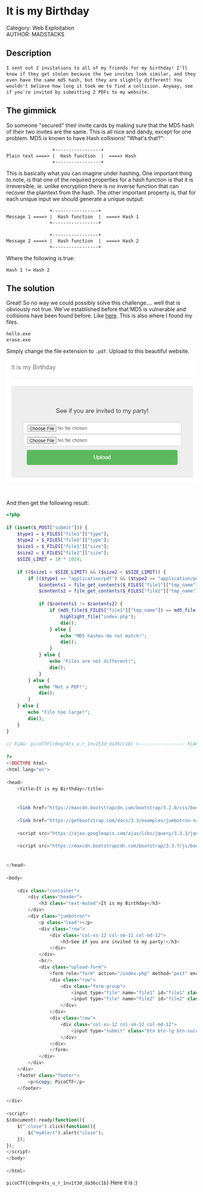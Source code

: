 # It is my Birthday

Category: Web Exploitation </br>
AUTHOR: MADSTACKS

## Description
```
I sent out 2 invitations to all of my friends for my birthday! I'll know if they get stolen because the two invites look similar, and they even have the same md5 hash, but they are slightly different! You wouldn't believe how long it took me to find a collision. Anyway, see if you're invited by submitting 2 PDFs to my website.
```

## The gimmick

So someone "secured" their invite cards by making sure that the MD5 hash of their two invites are the same. This is all nice and dandy, except for one problem. MD5 is known to have Hash collisions! "What's that?":
```
                 +-----------------+
Plain text ====> |  Hash function  |  ====> Hash
                 +-----------------+
```
This is basically what you can imagine under hashing. One important thing to note, is that one of the required properties for a hash function is that it is irreversible, ie. unlike encryption there is no inverse function that can recover the plaintext from the hash. The other important property is, that for each unique input we should generate a unique output:
```
                +-----------------+
Message 1 ====> |  Hash function  |  ====> Hash 1
                +-----------------+

                +-----------------+
Message 2 ====> |  Hash function  |  ====> Hash 2
                +-----------------+
```
Where the following is true:
```
Hash 1 != Hash 2
```

## The solution

Great! So no way we could possibly solve this challenge.... well that is obviously not true. We've established before that MD5 is vulnerable and collisions have been found before. Like [here](https://www.mscs.dal.ca/~selinger/md5collision/). This is also where I found my files. 
```
hello.exe
erase.exe
```
Simply change the file extension to `.pdf`. Upload to this beautiful website.
</br>

![website](./website.png)

</br>

And then get the following result:
```php
<?php

if (isset($_POST["submit"])) {
    $type1 = $_FILES["file1"]["type"];
    $type2 = $_FILES["file2"]["type"];
    $size1 = $_FILES["file1"]["size"];
    $size2 = $_FILES["file2"]["size"];
    $SIZE_LIMIT = 18 * 1024;

    if (($size1 < $SIZE_LIMIT) && ($size2 < $SIZE_LIMIT)) {
        if (($type1 == "application/pdf") && ($type2 == "application/pdf")) {
            $contents1 = file_get_contents($_FILES["file1"]["tmp_name"]);
            $contents2 = file_get_contents($_FILES["file2"]["tmp_name"]);

            if ($contents1 != $contents2) {
                if (md5_file($_FILES["file1"]["tmp_name"]) == md5_file($_FILES["file2"]["tmp_name"])) {
                    highlight_file("index.php");
                    die();
                } else {
                    echo "MD5 hashes do not match!";
                    die();
                }
            } else {
                echo "Files are not different!";
                die();
            }
        } else {
            echo "Not a PDF!";
            die();
        }
    } else {
        echo "File too large!";
        die();
    }
}

// FLAG: picoCTF{c0ngr4ts_u_r_1nv1t3d_da36cc1b} <----------------- FLAG! 

?>
<!DOCTYPE html>
<html lang="en">

<head>
    <title>It is my Birthday</title>


    <link href="https://maxcdn.bootstrapcdn.com/bootstrap/3.2.0/css/bootstrap.min.css" rel="stylesheet">

    <link href="https://getbootstrap.com/docs/3.3/examples/jumbotron-narrow/jumbotron-narrow.css" rel="stylesheet">

    <script src="https://ajax.googleapis.com/ajax/libs/jquery/3.3.1/jquery.min.js"></script>

    <script src="https://maxcdn.bootstrapcdn.com/bootstrap/3.3.7/js/bootstrap.min.js"></script>


</head>

<body>

    <div class="container">
        <div class="header">
            <h3 class="text-muted">It is my Birthday</h3>
        </div>
        <div class="jumbotron">
            <p class="lead"></p>
            <div class="row">
                <div class="col-xs-12 col-sm-12 col-md-12">
                    <h3>See if you are invited to my party!</h3>
                </div>
            </div>
            <br/>
            <div class="upload-form">
                <form role="form" action="/index.php" method="post" enctype="multipart/form-data">
                <div class="row">
                    <div class="form-group">
                        <input type="file" name="file1" id="file1" class="form-control input-lg">
                        <input type="file" name="file2" id="file2" class="form-control input-lg">
                    </div>
                </div>
                <div class="row">
                    <div class="col-xs-12 col-sm-12 col-md-12">
                        <input type="submit" class="btn btn-lg btn-success btn-block" name="submit" value="Upload">
                    </div>
                </div>
                </form>
            </div>
        </div>
    </div>
    <footer class="footer">
        <p>&copy; PicoCTF</p>
    </footer>

</div>

<script>
$(document).ready(function(){
    $(".close").click(function(){
        $("myAlert").alert("close");
    });
});
</script>
</body>

</html>
```

`picoCTF{c0ngr4ts_u_r_1nv1t3d_da36cc1b}` Here it is :)